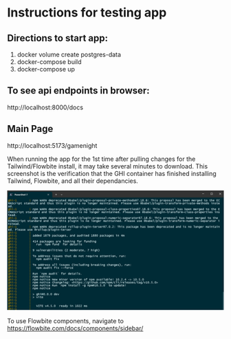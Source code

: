 # Instructions for testing app

## Directions to start app:

1. docker volume create postgres-data
2. docker-compose build
3. docker-compose up

## To see api endpoints in browser:

http://localhost:8000/docs


## Main Page

http://localhost:5173/gamenight

When running the app for the 1st time after pulling changes for the Tailwind/Flowbite install, it may take several minutes to download.
This screenshot is the verification that the GHI container has finished installing Tailwind, Flowbite, and all their dependancies.

![GHI-screenshot](docs/img/GHI_container_ready.png)

To use Flowbite components, navigate to https://flowbite.com/docs/components/sidebar/
